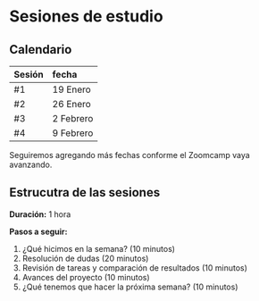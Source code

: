 # Sesiones de estudio

## Calendario

|Sesión|fecha|
|:----|:----|
|#1|19 Enero|
|#2|26 Enero|
|#3|2 Febrero|
|#4|9 Febrero|


Seguiremos agregando más fechas conforme el Zoomcamp vaya avanzando.

## Estrucutra de las sesiones

**Duración:** 1 hora

**Pasos a seguir:**

1. ¿Qué hicimos en la semana? (10 minutos)
2. Resolución de dudas (20 minutos)
3. Revisión de tareas y comparación de resultados (10 minutos)
4. Avances del proyecto (10 minutos)
5. ¿Qué tenemos que hacer la próxima semana? (10 minutos)

